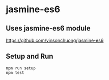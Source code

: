 # jasmine-es6

## Uses jasmine-es6 module
https://github.com/vinsonchuong/jasmine-es6

## Setup and Run
```
npm run setup
npm test
```

